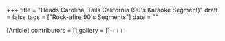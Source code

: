 +++
title = "Heads Carolina, Tails California (90's Karaoke Segment)"
draft = false
tags = ["Rock-afire 90's Segments"]
date = ""

[Article]
contributors = []
gallery = []
+++